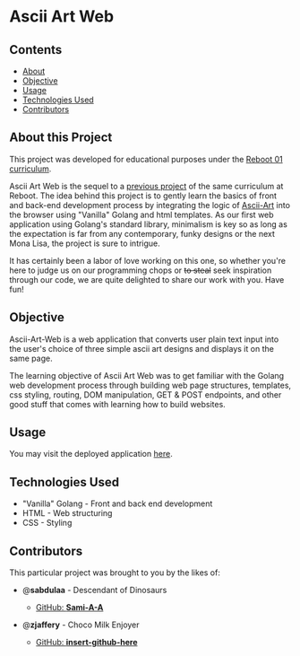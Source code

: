 # Ascii Art Web

## Contents
* [About](#about-this-project)
* [Objective](#objective)
* [Usage](#usage)
* [Technologies Used](#technologies-used)
* [Contributors](#contributors)
 
## About this Project

This project was developed for educational purposes under the [Reboot 01 curriculum](https://reboot01.com/curriculum/).

Ascii Art Web is the sequel to a [previous project]() of the same curriculum at Reboot. The idea behind this project is to gently learn the basics of front and back-end development process by  integrating the logic of [Ascii-Art]() into the browser using "Vanilla" Golang and html templates. As our first web application using Golang's standard library, minimalism is key so as long as the expectation is far from any contemporary, funky designs or the next Mona Lisa, the project is sure to intrigue. 

It has certainly been a labor of love working on this one, so whether you're here to judge us on our programming chops or ~~to steal~~ seek inspiration through our code, we are quite delighted to share our work with you. Have fun!

## Objective

Ascii-Art-Web is a web application that converts user plain text input into the user's choice of three simple ascii art designs and displays it on the same page.

The learning objective of Ascii Art Web was to get familiar with the Golang web development process through building web page structures, templates, css styling, routing, DOM manipulation, GET & POST endpoints, and other good stuff that comes with learning how to build websites.

## Usage

You may visit the deployed application [here]().

## Technologies Used

* "Vanilla" Golang - Front and back end development
* HTML - Web structuring
* CSS - Styling

## Contributors

This particular project was brought to you by the likes of:

* @**sabdulaa** - Descendant of Dinosaurs
   * [GitHub: **Sami-A-A**](https://github.com/Sami-A-A)

* @**zjaffery** - Choco Milk Enjoyer
   * [GitHub: **insert-github-here**]()